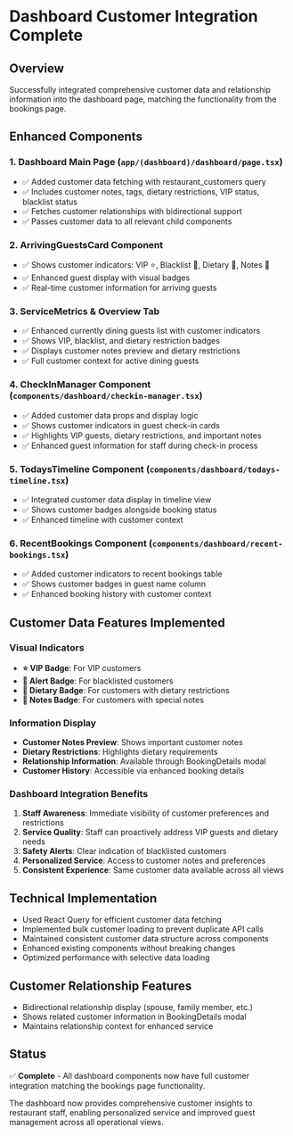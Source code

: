 # Dashboard Customer Integration Complete

## Overview
Successfully integrated comprehensive customer data and relationship information into the dashboard page, matching the functionality from the bookings page.

## Enhanced Components

### 1. **Dashboard Main Page** (`app/(dashboard)/dashboard/page.tsx`)
- ✅ Added customer data fetching with restaurant_customers query
- ✅ Includes customer notes, tags, dietary restrictions, VIP status, blacklist status
- ✅ Fetches customer relationships with bidirectional support
- ✅ Passes customer data to all relevant child components

### 2. **ArrivingGuestsCard Component** 
- ✅ Shows customer indicators: VIP ⭐, Blacklist 🚫, Dietary 🥗, Notes 📝
- ✅ Enhanced guest display with visual badges
- ✅ Real-time customer information for arriving guests

### 3. **ServiceMetrics & Overview Tab**
- ✅ Enhanced currently dining guests list with customer indicators
- ✅ Shows VIP, blacklist, and dietary restriction badges
- ✅ Displays customer notes preview and dietary restrictions
- ✅ Full customer context for active dining guests

### 4. **CheckInManager Component** (`components/dashboard/checkin-manager.tsx`)
- ✅ Added customer data props and display logic
- ✅ Shows customer indicators in guest check-in cards
- ✅ Highlights VIP guests, dietary restrictions, and important notes
- ✅ Enhanced guest information for staff during check-in process

### 5. **TodaysTimeline Component** (`components/dashboard/todays-timeline.tsx`)
- ✅ Integrated customer data display in timeline view
- ✅ Shows customer badges alongside booking status
- ✅ Enhanced timeline with customer context

### 6. **RecentBookings Component** (`components/dashboard/recent-bookings.tsx`)
- ✅ Added customer indicators to recent bookings table
- ✅ Shows customer badges in guest name column
- ✅ Enhanced booking history with customer context

## Customer Data Features Implemented

### Visual Indicators
- **⭐ VIP Badge**: For VIP customers
- **🚫 Alert Badge**: For blacklisted customers
- **🥗 Dietary Badge**: For customers with dietary restrictions
- **📝 Notes Badge**: For customers with special notes

### Information Display
- **Customer Notes Preview**: Shows important customer notes
- **Dietary Restrictions**: Highlights dietary requirements
- **Relationship Information**: Available through BookingDetails modal
- **Customer History**: Accessible via enhanced booking details

### Dashboard Integration Benefits
1. **Staff Awareness**: Immediate visibility of customer preferences and restrictions
2. **Service Quality**: Staff can proactively address VIP guests and dietary needs
3. **Safety Alerts**: Clear indication of blacklisted customers
4. **Personalized Service**: Access to customer notes and preferences
5. **Consistent Experience**: Same customer data available across all views

## Technical Implementation
- Used React Query for efficient customer data fetching
- Implemented bulk customer loading to prevent duplicate API calls
- Maintained consistent customer data structure across components
- Enhanced existing components without breaking changes
- Optimized performance with selective data loading

## Customer Relationship Features
- Bidirectional relationship display (spouse, family member, etc.)
- Shows related customer information in BookingDetails modal
- Maintains relationship context for enhanced service

## Status
✅ **Complete** - All dashboard components now have full customer integration matching the bookings page functionality.

The dashboard now provides comprehensive customer insights to restaurant staff, enabling personalized service and improved guest management across all operational views.
